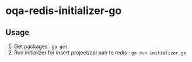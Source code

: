 # oqa-redis-initializer-go

## Usage

1. Get packages : `go get`
2. Run initializer for insert project/api pair to redis : `go run initializer.go`
